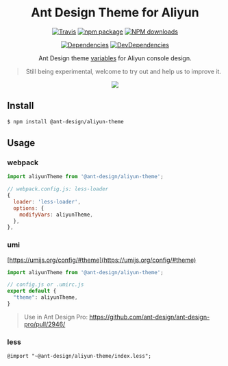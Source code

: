 <h1 align="center">Ant Design Theme for Aliyun</h1>

<div align="center">

[![Travis](https://img.shields.io/travis/ant-design/ant-design-aliyun-theme/master.svg?style=flat-square)](https://travis-ci.org/ant-design/ant-design-aliyun-theme)
[![npm package](https://img.shields.io/npm/v/@ant-design/aliyun-theme.svg?style=flat-square)](https://www.npmjs.org/package/@ant-design/aliyun-theme)
[![NPM downloads](http://img.shields.io/npm/dm/@ant-design/aliyun-theme.svg?style=flat-square)](http://npmjs.com/@ant-design/aliyun-theme)

[![Dependencies](https://img.shields.io/david/ant-design/ant-design-aliyun-theme.svg?style=flat-square)](https://david-dm.org/ant-design/ant-design-aliyun-theme)
[![DevDependencies](https://img.shields.io/david/dev/ant-design/ant-design-aliyun-theme.svg?style=flat-square)](https://david-dm.org/ant-design/ant-design-aliyun-theme?type=dev)

Ant Design theme [variables](https://github.com/ant-design/ant-design-aliyun-theme/blob/master/index.ts) for Aliyun console design.

> Still being experimental, welcome to try out and help us to improve it.

![](https://user-images.githubusercontent.com/507615/61530511-d214d200-aa56-11e9-864d-1e8b8e5fc9b1.png)

</div>

## Install

```bash
$ npm install @ant-design/aliyun-theme
```

## Usage

### webpack

```js
import aliyunTheme from '@ant-design/aliyun-theme';

// webpack.config.js: less-loader
{
  loader: 'less-loader',
  options: {
    modifyVars: aliyunTheme,
  },
},
```

### umi

[https://umijs.org/config/#theme](https://umijs.org/config/#theme)

```js
import aliyunTheme from '@ant-design/aliyun-theme';

// config.js or .umirc.js
export default {
  "theme": aliyunTheme,
}
```

> Use in Ant Design Pro: https://github.com/ant-design/ant-design-pro/pull/2946/

### less

```less
@import "~@ant-design/aliyun-theme/index.less";
```
